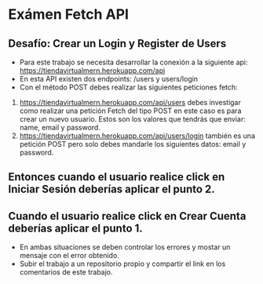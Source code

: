 # Exámen Fetch API

## Desafío: Crear un Login y Register de Users

- Para este trabajo se necesita desarrollar la conexión a la siguiente api: https://tiendavirtualmern.herokuapp.com/api
- En esta API existen dos endpoints: /users y users/login
- Con el método POST debes realizar las siguientes peticiones fetch:

1. https://tiendavirtualmern.herokuapp.com/api/users debes investigar como realizar una petición Fetch del tipo POST en este caso es para crear un nuevo usuario.
   Estos son los valores que tendrás que enviar: name, email y password.
2. https://tiendavirtualmern.herokuapp.com/api/users/login también es una petición POST pero solo debes mandarle los siguientes datos: email y password.

## Entonces cuando el usuario realice click en Iniciar Sesión deberías aplicar el punto 2.

## Cuando el usuario realice click en Crear Cuenta deberías aplicar el punto 1.

- En ambas situaciones se deben controlar los errores y mostar un mensaje con el error obtenido.
- Subir el trabajo a un repositorio propio y compartir el link en los comentarios de este trabajo.
